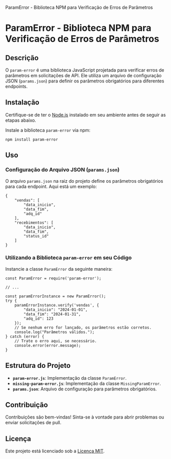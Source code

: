   ParamError - Biblioteca NPM para Verificação de Erros de Parâmetros

ParamError - Biblioteca NPM para Verificação de Erros de Parâmetros
===================================================================

Descrição
---------

O `param-error` é uma biblioteca JavaScript projetada para verificar erros de parâmetros em solicitações de API. Ele utiliza um arquivo de configuração JSON (`params.json`) para definir os parâmetros obrigatórios para diferentes endpoints.

Instalação
----------

Certifique-se de ter o [Node.js](https://nodejs.org/) instalado em seu ambiente antes de seguir as etapas abaixo.

Instale a biblioteca `param-error` via npm:

    npm install param-error

Uso
---

### Configuração do Arquivo JSON (`params.json`)

O arquivo `params.json` na raiz do projeto define os parâmetros obrigatórios para cada endpoint. Aqui está um exemplo:

    {
        "vendas": [
            "data_inicio",
            "data_fim",
            "adq_id"
        ],
        "recebimentos": [
            "data_inicio",
            "data_fim",
            "status_id"
        ]
    }

### Utilizando a Biblioteca `param-error` em seu Código

Instancie a classe `ParamError` da seguinte maneira:

    const ParamError = require('param-error');
    
    // ...
    
    const paramErrorInstance = new ParamError();
    try {
        paramErrorInstance.verify('vendas', {
            "data_inicio": "2024-01-01",
            "data_fim": "2024-01-31",
            "adq_id": 123
        });
        // Se nenhum erro for lançado, os parâmetros estão corretos.
        console.log("Parâmetros válidos.");
    } catch (error) {
        // Trate o erro aqui, se necessário.
        console.error(error.message);
    }

Estrutura do Projeto
--------------------

*   **`param-error.js`**: Implementação da classe `ParamError`.
*   **`missing-param-error.js`**: Implementação da classe `MissingParamError`.
*   **`params.json`**: Arquivo de configuração para parâmetros obrigatórios.

Contribuição
------------

Contribuições são bem-vindas! Sinta-se à vontade para abrir problemas ou enviar solicitações de pull.

Licença
-------

Este projeto está licenciado sob a [Licença MIT](LICENSE).